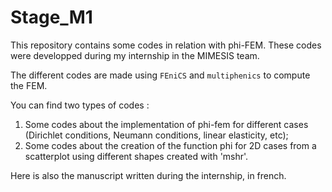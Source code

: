 # Stage_M1
This repository contains some codes in relation with phi-FEM. These codes were developped during my internship in the MIMESIS team.

The different codes are made using `FEniCS` and `multiphenics` to compute the FEM.

You can find two types of codes : 
1. Some codes about the implementation of phi-fem for different cases (Dirichlet conditions, Neumann conditions, linear elasticity, etc);
2. Some codes about the creation of the function phi for 2D cases from a scatterplot using different shapes created with 'mshr'.
 
Here is also the manuscript written during the internship, in french.
